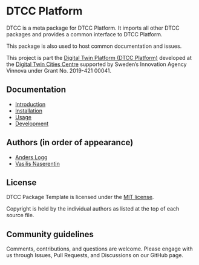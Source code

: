 # DTCC Platform

DTCC is a meta package for DTCC Platform. It imports all other DTCC
packages and provides a common interface to DTCC Platform.

This package is also used to host common documentation and issues.

This project is part the
[Digital Twin Platform (DTCC Platform)](https://gitlab.com/dtcc-platform)
developed at the
[Digital Twin Cities Centre](https://dtcc.chalmers.se/)
supported by Sweden’s Innovation Agency Vinnova under Grant No. 2019-421 00041.

## Documentation

* [Introduction](./docs/introduction.md)
* [Installation](./docs/installation.md)
* [Usage](./docs/usage.md)
* [Development](./docs/development.md)

## Authors (in order of appearance)

* [Anders Logg](http://anders.logg.org)
* [Vasilis Naserentin](https://www.chalmers.se/en/Staff/Pages/vasnas.aspx)

## License

DTCC Package Template is licensed under the
[MIT license](https://opensource.org/licenses/MIT).

Copyright is held by the individual authors as listed at the top of
each source file.

## Community guidelines

Comments, contributions, and questions are welcome. Please engage with
us through Issues, Pull Requests, and Discussions on our GitHub page.
